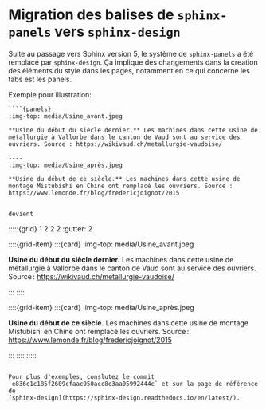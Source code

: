 # Migration des balises de `sphinx-panels` vers `sphinx-design`

Suite au passage vers Sphinx version 5, le système de `sphinx-panels` a été remplacé par `sphinx-design`.
Ça implique des changements dans la creation des éléments du style dans les pages, notamment en ce qui concerne
les tabs est les panels.

Exemple pour illustration:

```
````{panels}
:img-top: media/Usine_avant.jpeg

**Usine du début du siècle dernier.** Les machines dans cette usine de métallurgie à Vallorbe dans le canton de Vaud sont au service des ouvriers. Source : https://wikivaud.ch/metallurgie-vaudoise/

----
:img-top: media/Usine_après.jpeg

**Usine du début de ce siècle.** Les machines dans cette usine de montage Mistubishi en Chine ont remplacé les ouvriers. Source : https://www.lemonde.fr/blog/fredericjoignot/2015
````
```

devient

```
:::::{grid} 1 2 2 2
:gutter: 2

::::{grid-item}
:::{card}
:img-top: media/Usine_avant.jpeg

**Usine du début du siècle dernier.** Les machines dans cette usine de métallurgie à Vallorbe dans le canton de Vaud sont au service des ouvriers. Source : https://wikivaud.ch/metallurgie-vaudoise/

:::
::::

::::{grid-item}
:::{card}
:img-top: media/Usine_après.jpeg

**Usine du début de ce siècle.** Les machines dans cette usine de montage Mistubishi en Chine ont remplacé les ouvriers. Source : https://www.lemonde.fr/blog/fredericjoignot/2015

:::
::::
:::::
```

Pour plus d'exemples, conslutez le commit `e836c1c185f2609cfaac950acc8c3aa05992444c` et sur la page de référence de
[sphinx-design](https://sphinx-design.readthedocs.io/en/latest/).